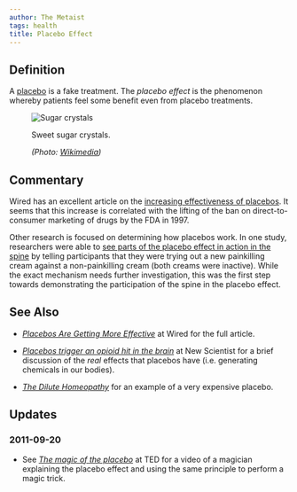 ```yaml
---
author: The Metaist
tags: health
title: Placebo Effect
---
```


## Definition

<div class="entry-summary" markdown="1">

A [placebo](http://en.wikipedia.org/wiki/Placebo) is a fake treatment.
The _placebo effect_ is the phenomenon whereby patients feel some benefit even
from placebo treatments.

</div>

<figure markdown="1">

![Sugar crystals]({{thumbnail}})

<figcaption>
  Sweet sugar crystals.
  <address markdown="1">

(Photo: [Wikimedia](http://commons.wikimedia.org/wiki/File:Sugar_2xmacro.jpg))</address>

</figcaption>
</figure><!--more-->

## Commentary

<span class="vcard org fn">Wired</span> has an excellent article on the
[increasing effectiveness of placebos][1]. It seems that this increase is
correlated with the lifting of the ban on direct-to-consumer marketing of drugs
by the FDA in 1997.

Other research is focused on determining how placebos work. In one study,
researchers were able to
[see parts of the placebo effect in action in the spine][2] by telling
participants that they were trying out a new painkilling cream against a
non-painkilling cream (both creams were inactive). While the exact mechanism
needs further investigation, this was the first step towards demonstrating the
participation of the spine in the placebo effect.

## See Also

- <cite>[Placebos Are Getting More Effective][1]</cite>
  at <span class="vcard org fn">Wired</span>
  for the full article.

- <cite>[Placebos trigger an opioid hit in the brain][2]</cite>
  at <span class="vcard org fn">New Scientist</span>
  for a brief discussion of the _real_ effects that placebos have
  (i.e. generating chemicals in our bodies).

- <cite>[The Dilute Homeopathy]({{BLOG_URL}}/2010/01/dilute-homeopathy.html)</cite>
  for an example of a very expensive placebo.

[1]: http://www.wired.com/medtech/drugs/magazine/17-09/ff_placebo_effect?currentPage=all
[2]: http://www.newscientist.com/article/dn17993-placebo-effect-caught-in-the-act-in-spinal-nerves.html

## Updates

### <span class="rel-date" title="2011-09-20T20:24:02-04:00">2011-09-20</span>

- See <cite>[The magic of the placebo](http://www.youtube.com/watch?v=Cb_6PPBJJB8)</cite>
  at <span class="vcard org fn">TED</span>
  for a video of a magician explaining the placebo effect and
  using the same principle to perform a magic trick.
